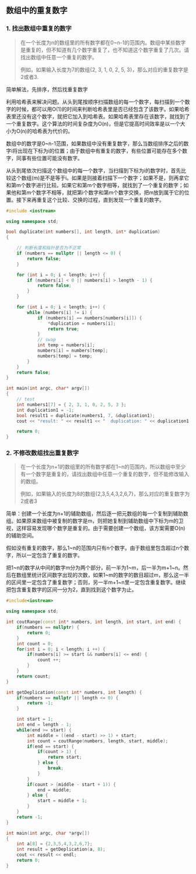 ## 数组中的重复数字

### 1. 找出数组中重复的数字

> 在一个长度为n的数组里的所有数字都在0~n-1的范围内。数组中某些数字是重复的，但不知道有几个数字重复了，也不知道这个数字重复了几次。请找出数组中任意一个重复的数字。
> 
> 例如，如果输入长度为7的数组{2, 3, 1, 0, 2, 5, 3}，那么对应的重复数字是2或者3.

简单解法，先排序，然后找重复数字

利用哈希表来解决问题。从头到尾按顺序扫描数组的每一个数字，每扫描到一个数字的时候，都可以用O(1)的时间来判断哈希表里是否已经包含了该数字。如果哈希表里还没有这个数字，就把它加入到哈希表。如果哈希表里存在该数字，就找到了一个重复数字。这个算法的时间复杂度为O(n)，但是它提高时间效率是以一个大小为O(n)的哈希表为代价的。

数组中的数字是0~n-1范围，如果数组中没有重复数字，那么当数组排序之后的数字i将出现在下标为i的位置；由于数组中有重复的数字，有些位置可能存在多个数字，同事有些位置可能没有数字。

从头到尾依次扫描这个数组中的每一个数字，当扫描到下标为i的数字时，首先比较这个数组(m)是不是等于i。如果是则接着扫描下一个数字；如果不是，则再拿它和第m个数字进行比较。如果它和第m个数字相等，就找到了一个重复的数字；如果他和第m个数字不相等，就把第i个数字和第m个数字交换，把m放到属于它的位置。接下来再重复这个比较、交换的过程，直到发现一个重复的数字。

```c++
#include <iostream>

using namespace std;

bool duplicate(int numbers[], int length, int* duplication)
{

	// 判断长度和指针是否为不正常
	if (numbers == nullptr || length <= 0) {
		return false;
	}

	for (int i = 0; i < length; i++) {
		if (numbers[i] < 0 || numbers[i] > length - 1) {
			return false;
		}
	}

	for (int i = 0; i < length; i++) {
		while (numbers[i] != i) {
			if (numbers[i] == numbers[numbers[i]]) {
				*duplication = numbers[i];
				return true;
			}
			// swap
			int temp = numbers[i];
			numbers[i] = numbers[temp];
			numbers[temp] = temp;
		}
	}
	return false;
}

int main(int argc, char* argv[])
{
	// test
	int numbers1[7] = { 2, 3, 1, 0, 2, 5, 3 };
	int duplication1 = -1;
	bool result1 = duplicate(numbers1, 7, &duplication1);
	cout << "result: " << result1 << "  duplication: " << duplication1 << endl;

	return 0;
}
```

### 2. 不修改数组找出重复数字

> 在一个长度为n+1的数组里的所有数字都在1~n的范围内，所以数组中至少有一个数字是重复的，请找出数组中任意一个重复的数字，但不能修改输入的数组。
> 
> 例如，如果输入的长度为8的数组{2,3,5,4,3,2,6,7}，那么对应的重复数字为2或者3

简单：创建一个长度为n+1的辅助数组，然后逐一把元数组的每一个复制到辅助数组。如果原来数组中被复制的数字是m，则把她复制到辅助数组中下标为m的卫视，这样容易发现哪个数字是重复的。由于需要创建一个数组，该方案需要O(n)的辅助空间。

假如没有重复的数字，那么1~n的范围内只有n个数字。由于数组里包含超过n个数字，所以一定包含了重复的数字。

把1~n的数字从中间的数字m分为两个部分，前一半为1~m，后一半为m+1~n。然后在数组里统计区间数字出现的次数，如果1~m的数字的数目超过m，那么这一半的区间里一定包含了重复数字；否则，另一半m+1~n里一定包含重复数字。继续把包含重复数字的区间一分为2，直到找到这个数字为止。

```c++
#include<iostream>

using namespace std;

int coutRange(const int* numbers, int length, int start, int end) {
	if(numbers == nullptr) {
		return 0;
	}
	int count = 0;
	for(int i = 0; i < length; i ++) {
		if(numbers[i] >= start && numbers[i] <= end) {
			count ++;
		}
	}
	return count;
}

int getDeplication(const int* numbers, int length) {
	if(numbers == nullptr || length <= 0) {
		return -1;
	}

	int start = 1;
	int end = length - 1;
	while(end >= start) {
		int middle = ((end - start) >> 1) + start;
		int count = coutRange(numbers, length, start, middle);
		if(end == start) {
			if(count > 1) {
				return start;
			} else {
				break;
			}
		}
		if(count > (middle - start + 1)) {
			end = middle;
		} else {
			start = middle + 1;
		}
	}
	return -1;
}

int main(int argc, char *argv[])
{
	int a[8] = {2,3,5,4,3,2,6,7};
	int result = getDeplication(a, 8);
	cout << result << endl;
	return 0;
}
```
